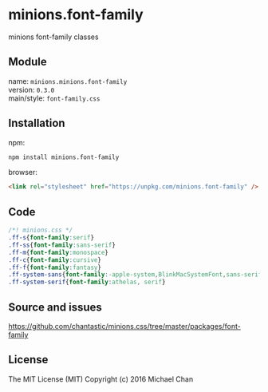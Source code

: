 # minions.font-family
minions font-family classes

## Module
name: `minions.minions.font-family`  
version: `0.3.0`  
main/style: `font-family.css`  

## Installation
npm:
```bash
npm install minions.font-family
```

browser:
```html
<link rel="stylesheet" href="https://unpkg.com/minions.font-family" />
```

## Code
```css
/*! minions.css */
.ff-s{font-family:serif}
.ff-ss{font-family:sans-serif}
.ff-m{font-family:monospace}
.ff-c{font-family:cursive}
.ff-f{font-family:fantasy}
.ff-system-sans{font-family:-apple-system,BlinkMacSystemFont,sans-serif}
.ff-system-serif{font-family:athelas, serif}

```

## Source and issues

https://github.com/chantastic/minions.css/tree/master/packages/font-family

## License

The MIT License (MIT)
Copyright (c) 2016 Michael Chan